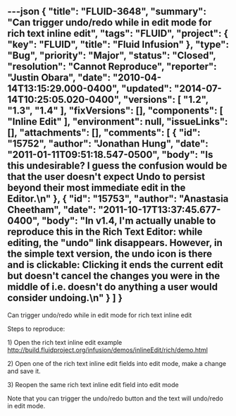 ---json
{
  "title": "FLUID-3648",
  "summary": "Can trigger undo/redo while in edit mode for rich text inline edit",
  "tags": "FLUID",
  "project": {
    "key": "FLUID",
    "title": "Fluid Infusion"
  },
  "type": "Bug",
  "priority": "Major",
  "status": "Closed",
  "resolution": "Cannot Reproduce",
  "reporter": "Justin Obara",
  "date": "2010-04-14T13:15:29.000-0400",
  "updated": "2014-07-14T10:25:05.020-0400",
  "versions": [
    "1.2",
    "1.3",
    "1.4"
  ],
  "fixVersions": [],
  "components": [
    "Inline Edit"
  ],
  "environment": null,
  "issueLinks": [],
  "attachments": [],
  "comments": [
    {
      "id": "15752",
      "author": "Jonathan Hung",
      "date": "2011-01-11T09:51:18.547-0500",
      "body": "Is this undesirable? I guess the confusion would be that the user doesn't expect Undo to persist beyond their most immediate edit in the Editor.\n"
    },
    {
      "id": "15753",
      "author": "Anastasia Cheetham",
      "date": "2011-10-17T13:37:45.677-0400",
      "body": "In v1.4, I'm actually unable to reproduce this in the Rich Text Editor: while editing, the \"undo\" link disappears. However, in the simple text version, the undo icon is there and is clickable: Clicking it ends the current edit but doesn't cancel the changes you were in the middle of i.e. doesn't do anything a user would consider undoing.\n"
    }
  ]
}
---
Can trigger undo/redo while in edit mode for rich text inline edit

Steps to reproduce:

1\) Open the rich text inline edit example\
<http://build.fluidproject.org/infusion/demos/inlineEdit/rich/demo.html>

2\) Open one of the rich text inline edit fields into edit mode, make a change and save it.

3\) Reopen the same rich text inline edit field into edit mode

Note that you can trigger the undo/redo button and the text will undo/redo in edit mode.

        
